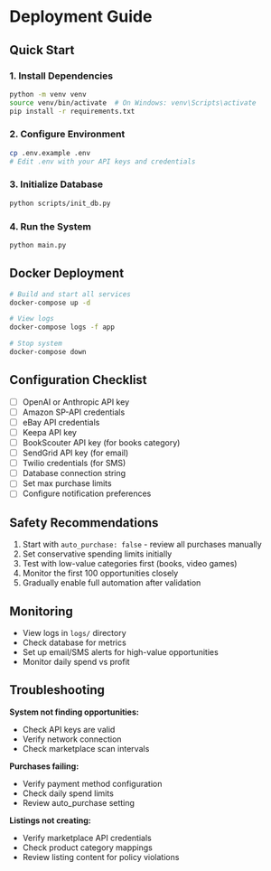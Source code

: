 # Deployment Guide

## Quick Start

### 1. Install Dependencies
```bash
python -m venv venv
source venv/bin/activate  # On Windows: venv\Scripts\activate
pip install -r requirements.txt
```

### 2. Configure Environment
```bash
cp .env.example .env
# Edit .env with your API keys and credentials
```

### 3. Initialize Database
```bash
python scripts/init_db.py
```

### 4. Run the System
```bash
python main.py
```

## Docker Deployment

```bash
# Build and start all services
docker-compose up -d

# View logs
docker-compose logs -f app

# Stop system
docker-compose down
```

## Configuration Checklist

- [ ] OpenAI or Anthropic API key
- [ ] Amazon SP-API credentials
- [ ] eBay API credentials
- [ ] Keepa API key
- [ ] BookScouter API key (for books category)
- [ ] SendGrid API key (for email)
- [ ] Twilio credentials (for SMS)
- [ ] Database connection string
- [ ] Set max purchase limits
- [ ] Configure notification preferences

## Safety Recommendations

1. Start with `auto_purchase: false` - review all purchases manually
2. Set conservative spending limits initially
3. Test with low-value categories first (books, video games)
4. Monitor the first 100 opportunities closely
5. Gradually enable full automation after validation

## Monitoring

- View logs in `logs/` directory
- Check database for metrics
- Set up email/SMS alerts for high-value opportunities
- Monitor daily spend vs profit

## Troubleshooting

**System not finding opportunities:**
- Check API keys are valid
- Verify network connection
- Check marketplace scan intervals

**Purchases failing:**
- Verify payment method configuration
- Check daily spend limits
- Review auto_purchase setting

**Listings not creating:**
- Verify marketplace API credentials
- Check product category mappings
- Review listing content for policy violations

